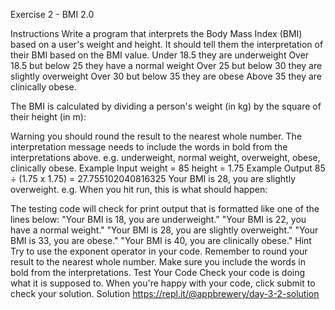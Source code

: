 Exercise 2 - BMI 2.0

Instructions
Write a program that interprets the Body Mass Index (BMI) based on a user's weight and height.
It should tell them the interpretation of their BMI based on the BMI value.
Under 18.5 they are underweight
Over 18.5 but below 25 they have a normal weight
Over 25 but below 30 they are slightly overweight
Over 30 but below 35 they are obese
Above 35 they are clinically obese.

The BMI is calculated by dividing a person's weight (in kg) by the square of their height (in m):

Warning you should round the result to the nearest whole number. The interpretation message needs to include the words in bold from the interpretations above. e.g. underweight, normal weight, overweight, obese, clinically obese.
Example Input
weight = 85
height = 1.75
Example Output
85 ÷ (1.75 x 1.75) = 27.755102040816325
Your BMI is 28, you are slightly overweight.
e.g. When you hit run, this is what should happen:

The testing code will check for print output that is formatted like one of the lines below:
"Your BMI is 18, you are underweight."
"Your BMI is 22, you have a normal weight."
"Your BMI is 28, you are slightly overweight."
"Your BMI is 33, you are obese."
"Your BMI is 40, you are clinically obese."
Hint
Try to use the exponent operator in your code.
Remember to round your result to the nearest whole number.
Make sure you include the words in bold from the interpretations.
Test Your Code
Check your code is doing what it is supposed to. When you're happy with your code, click submit to check your solution.
Solution
https://repl.it/@appbrewery/day-3-2-solution